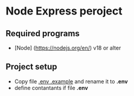 # Node Express peroject

## Required programs
* [Node] (https://nodejs.org/en/) v18 or alter
## Project setup
* Copy file [.env .example](.env.example) and rename it to __.env__
* define contantants if file __.env__
